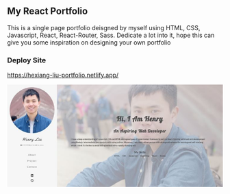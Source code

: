 ## My React Portfolio

This is a single page portfolio deisgned by myself using HTML, CSS, Javascript, React, React-Router, Sass. Dedicate a lot into it, hope this can give you some inspiration on designing your own portfolio

### Deploy Site
https://hexiang-liu-portfolio.netlify.app/

![website screenshot](/src/images/portfolio.JPG)


